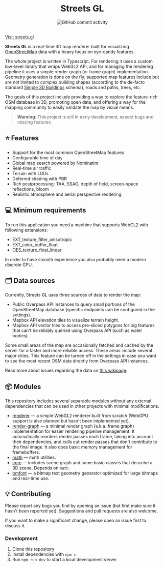<div align="center">
    <h1>Streets GL</h1>
    <img src="https://img.shields.io/github/commit-activity/m/strandedkitty/streets-gl" alt="GitHub commit activity">
</div>
<br>

[Visit streets.gl](https://streets.gl/)

**Streets GL** is a real-time 3D map renderer built for visualizing [OpenStreetMap](https://www.openstreetmap.org/) data with a heavy focus on eye-candy features.

The whole project is written in Typescript. For rendering it uses a custom low-level library that wraps WebGL2 API, and for managing the rendering pipeline it uses a simple render graph (or frame graph) implementation. Geometry generation is done on the fly; supported map features include but are not limited to complex building shapes (according to the de-facto standard [Simple 3D Buildings](https://wiki.openstreetmap.org/wiki/Simple_3D_Buildings) schema), roads and paths, trees, etc.

The goals of this project include providing a way to explore the feature-rich OSM database in 3D, promoting open data, and offering a way for the mapping community to easily validate the map by visual means.

> **Warning**: This project is still in early development, expect bugs and missing features.

## ⭐ Features

- Support for the most common OpenStreetMap features
- Configurable time of day
- Global map search powered by Nominatim
- Real-time air traffic
- Terrain with LODs
- Deferred shading with PBR
- Rich postprocessing: TAA, SSAO, depth of field, screen-space reflections, bloom
- Realistic atmosphere and aerial perspective rendering

## 💻 Minimum requirements

To run this application you need a machine that supports WebGL2 with following extensions:
- EXT_texture_filter_anisotropic
- EXT_color_buffer_float
- OES_texture_float_linear

In order to have smooth experience you also probably need a modern discrete GPU.

## 🗂️ Data sources

Currently, Streets GL uses three sources of data to render the map:

- Public Overpass API instances to query small portions of the OpenStreetMap database (specific endpoints can be configured in the settings).
- Mapbox API elevation tiles to visualize terrain height.
- Mapbox API vector tiles to access pre-sliced polygons for big features that can't be reliably queried using Overpass API (such as water bodies).

Some small areas of the map are occasionally fetched and cached by the server for a faster and more reliable access. These areas include several major cities. This feature can be turned off in the settings in case you want to see the most recent OSM data directly from Overpass API instances.

Read more about issues regarding the data on [this wikipage](https://github.com/StrandedKitty/streets-gl/wiki/Data-sources).

## 📦 Modules

This repository includes several separable modules without any external dependencies that can be used in other projects with minimal modifications.

- [renderer](src/lib/renderer) — a simple WebGL2 renderer built from scratch (WebGPU support is also planned but hasn't been implemented yet).
- [render-graph](src/lib/render-graph) — a minimal render graph (a.k.a. frame graph) implementation for easier rendering pipeline management. It automatically reorders render passes each frame, taking into account their dependencies, and culls out render passes that don't contribute to the final image. It also does basic memory management for framebuffers.
- [math](src/lib/math) — math utilities.
- [core](src/lib/core) — includes scene graph and some basic classes that describe a 3D scene. Depends on `math`.
- [bmfont](src/lib/bmfont) — a bitmap text geometry generator optimized for large bitmaps and real-time use.

## 💡 Contributing

Please report any bugs you find by opening an issue (but first make sure it hasn't been reported yet). Suggestions and pull requests are also welcome.

If you want to make a significant change, please open an issue first to discuss it.

### Development

1. Clone this repository
2. Install dependencies with `npm i`
3. Run `npm run dev` to start a local development server
